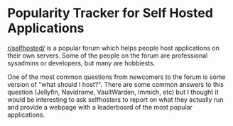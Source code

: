# Popularity Tracker for Self Hosted Applications

[r/selfhosted/](https://www.reddit.com/r/selfhosted/) is a popular forum which helps people host applications on their own servers. Some of the people on the forum are professional sysadmins or developers, but many are hobbiests.

One of the most common questions from newcomers to the forum is some version of "what should I host?".  There are some common answers to this question (Jellyfin, Navidrome, VaultWarden, Immich, etc) but I thought it would be interesting to ask selfhosters to report on what they actually run and provide a webpage with a leaderboard of the most popular applications.
